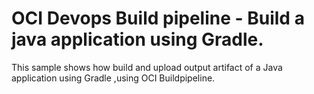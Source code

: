 # OCI Devops Build pipeline - Build a java application using Gradle.

This sample shows how build and upload output artifact of a Java application using Gradle ,using OCI Buildpipeline.





